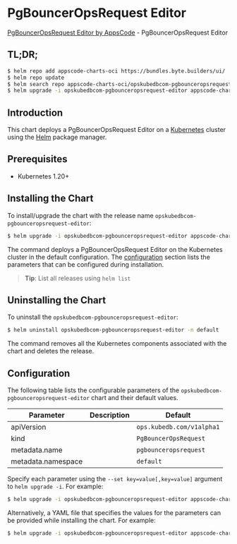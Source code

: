 # PgBouncerOpsRequest Editor

[PgBouncerOpsRequest Editor by AppsCode](https://byte.builders) - PgBouncerOpsRequest Editor

## TL;DR;

```bash
$ helm repo add appscode-charts-oci https://bundles.byte.builders/ui/
$ helm repo update
$ helm search repo appscode-charts-oci/opskubedbcom-pgbounceropsrequest-editor --version=v0.5.0
$ helm upgrade -i opskubedbcom-pgbounceropsrequest-editor appscode-charts-oci/opskubedbcom-pgbounceropsrequest-editor -n default --create-namespace --version=v0.5.0
```

## Introduction

This chart deploys a PgBouncerOpsRequest Editor on a [Kubernetes](http://kubernetes.io) cluster using the [Helm](https://helm.sh) package manager.

## Prerequisites

- Kubernetes 1.20+

## Installing the Chart

To install/upgrade the chart with the release name `opskubedbcom-pgbounceropsrequest-editor`:

```bash
$ helm upgrade -i opskubedbcom-pgbounceropsrequest-editor appscode-charts-oci/opskubedbcom-pgbounceropsrequest-editor -n default --create-namespace --version=v0.5.0
```

The command deploys a PgBouncerOpsRequest Editor on the Kubernetes cluster in the default configuration. The [configuration](#configuration) section lists the parameters that can be configured during installation.

> **Tip**: List all releases using `helm list`

## Uninstalling the Chart

To uninstall the `opskubedbcom-pgbounceropsrequest-editor`:

```bash
$ helm uninstall opskubedbcom-pgbounceropsrequest-editor -n default
```

The command removes all the Kubernetes components associated with the chart and deletes the release.

## Configuration

The following table lists the configurable parameters of the `opskubedbcom-pgbounceropsrequest-editor` chart and their default values.

|     Parameter      | Description |               Default                |
|--------------------|-------------|--------------------------------------|
| apiVersion         |             | <code>ops.kubedb.com/v1alpha1</code> |
| kind               |             | <code>PgBouncerOpsRequest</code>     |
| metadata.name      |             | <code>pgbounceropsrequest</code>     |
| metadata.namespace |             | <code>default</code>                 |


Specify each parameter using the `--set key=value[,key=value]` argument to `helm upgrade -i`. For example:

```bash
$ helm upgrade -i opskubedbcom-pgbounceropsrequest-editor appscode-charts-oci/opskubedbcom-pgbounceropsrequest-editor -n default --create-namespace --version=v0.5.0 --set apiVersion=ops.kubedb.com/v1alpha1
```

Alternatively, a YAML file that specifies the values for the parameters can be provided while
installing the chart. For example:

```bash
$ helm upgrade -i opskubedbcom-pgbounceropsrequest-editor appscode-charts-oci/opskubedbcom-pgbounceropsrequest-editor -n default --create-namespace --version=v0.5.0 --values values.yaml
```
